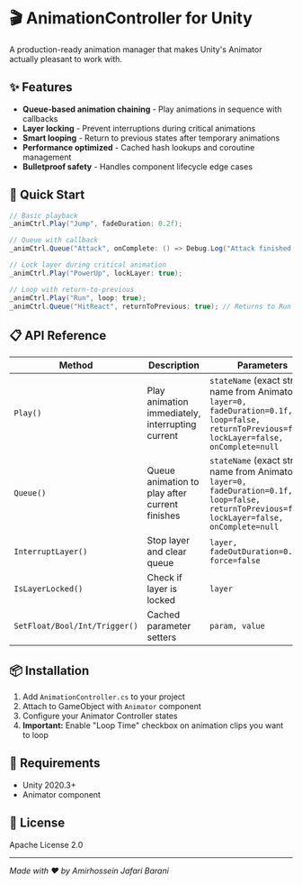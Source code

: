 # 🎬 AnimationController for Unity

A production-ready animation manager that makes Unity's Animator actually pleasant to work with.

## ✨ Features

- **Queue-based animation chaining** - Play animations in sequence with callbacks
- **Layer locking** - Prevent interruptions during critical animations  
- **Smart looping** - Return to previous states after temporary animations
- **Performance optimized** - Cached hash lookups and coroutine management
- **Bulletproof safety** - Handles component lifecycle edge cases

## 🚀 Quick Start

```csharp
// Basic playback
_animCtrl.Play("Jump", fadeDuration: 0.2f);

// Queue with callback
_animCtrl.Queue("Attack", onComplete: () => Debug.Log("Attack finished!"));

// Lock layer during critical animation
_animCtrl.Play("PowerUp", lockLayer: true);

// Loop with return-to-previous
_animCtrl.Play("Run", loop: true);
_animCtrl.Queue("HitReact", returnToPrevious: true); // Returns to Run after
```

## 📋 API Reference

| Method | Description | Parameters |
|--------|-------------|------------|
| `Play()` | Play animation immediately, interrupting current | `stateName` (exact string name from Animator), `layer=0, fadeDuration=0.1f, loop=false, returnToPrevious=false, lockLayer=false, onComplete=null` |
| `Queue()` | Queue animation to play after current finishes | `stateName` (exact string name from Animator), `layer=0, fadeDuration=0.1f, loop=false, returnToPrevious=false, lockLayer=false, onComplete=null` |
| `InterruptLayer()` | Stop layer and clear queue | `layer, fadeOutDuration=0.2f, force=false` |
| `IsLayerLocked()` | Check if layer is locked | `layer` |
| `SetFloat/Bool/Int/Trigger()` | Cached parameter setters | `param, value` |

## 📦 Installation

1. Add `AnimationController.cs` to your project
2. Attach to GameObject with `Animator` component
3. Configure your Animator Controller states
4. **Important:** Enable "Loop Time" checkbox on animation clips you want to loop

## 🔧 Requirements

- Unity 2020.3+
- Animator component

## 📄 License

Apache License 2.0

---

*Made with ❤️ by Amirhossein Jafari Barani*

